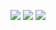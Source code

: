 ![](https://img.shields.io/static/v1?label=&message=%22%5Cn%20%20%20%20%5Cn%20%20%20%20%20%22&color=aqua)
![](https://img.shields.io/static/v1?label=&message=%22%5C%22hel%5Cn%20%20%20%20%20lo%5C%22%22&color=yellow)
![](https://img.shields.io/static/v1?label=&message=%22%20%5Cn%20%20%20%20%20%5Cn%20%20%20%20%22&color=aqua)
